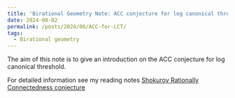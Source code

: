 ```yaml
---
title: 'Birational Geometry Note: ACC conjecture for log canonical threshold'
date: 2024-08-02
permalink: /posts/2024/08/ACC-for-LCT/
tags:
  - Birational geometry
---
```


The aim of this note is to give an introduction on the ACC conjecture for log canonical threshold.


For detailed information see my reading notes [Shokurov Rationally Connectedness conjecture](https://yilimath.github.io/files/Birational/ShokurovRationallyConnect.pdf)


